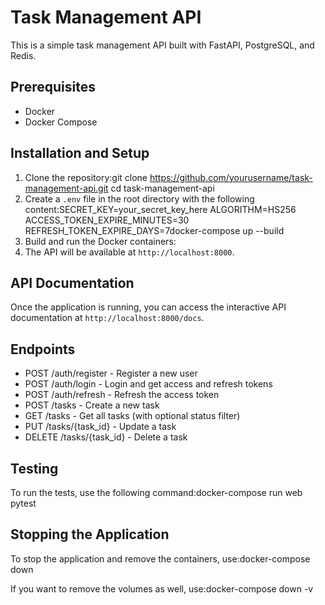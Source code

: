 # Task Management API

This is a simple task management API built with FastAPI, PostgreSQL, and Redis.

## Prerequisites

- Docker
- Docker Compose

## Installation and Setup

1. Clone the repository:git clone https://github.com/yourusername/task-management-api.git cd task-management-api
2. Create a `.env` file in the root directory with the following content:SECRET_KEY=your_secret_key_here ALGORITHM=HS256 ACCESS_TOKEN_EXPIRE_MINUTES=30 REFRESH_TOKEN_EXPIRE_DAYS=7docker-compose up --build
3. Build and run the Docker containers:
4. The API will be available at `http://localhost:8000`.

## API Documentation

Once the application is running, you can access the interactive API documentation at `http://localhost:8000/docs`.

## Endpoints

- POST /auth/register - Register a new user
- POST /auth/login - Login and get access and refresh tokens
- POST /auth/refresh - Refresh the access token
- POST /tasks - Create a new task
- GET /tasks - Get all tasks (with optional status filter)
- PUT /tasks/{task_id} - Update a task
- DELETE /tasks/{task_id} - Delete a task

## Testing

To run the tests, use the following command:docker-compose run web pytest


## Stopping the Application

To stop the application and remove the containers, use:docker-compose down

If you want to remove the volumes as well, use:docker-compose down -v



